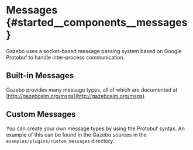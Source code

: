 Messages {#started__components__messages}
======================

Gazebo uses a socket-based message passing system based on Google Protobuf
to handle inter-process communication.

## Built-in Messages ##

Gazebo provides many message types, all of which are documented at [http://gazebosim.org/msgs](http://gazebosim.org/msgs)

## Custom Messages ##

You can create your own message types by using the Protobuf syntax. An
example of this can be found in the Gazebo sources in the
`examples/plugins/custom_messages` directory.

